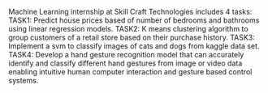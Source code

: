 Machine Learning internship at Skill Craft Technologies
includes 4 tasks:
TASK1: Predict house prices based of number of bedrooms and bathrooms using linear regression models.
TASK2: K means clustering algorithm to group customers of a retail store based on their purchase history.
TASK3: Implement a svm to classify images of cats and dogs from kaggle data set.
TASK4: Develop a hand gesture recognition model that can accurately identify and classify different hand gestures from image or video data enabling intuitive human computer interaction and gesture based control systems.
